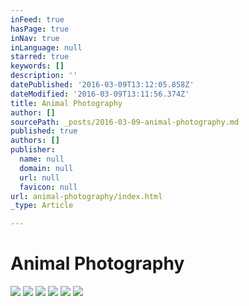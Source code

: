 ```yaml
---
inFeed: true
hasPage: true
inNav: true
inLanguage: null
starred: true
keywords: []
description: ''
datePublished: '2016-03-09T13:12:05.858Z'
dateModified: '2016-03-09T13:11:56.374Z'
title: Animal Photography
author: []
sourcePath: _posts/2016-03-09-animal-photography.md
published: true
authors: []
publisher:
  name: null
  domain: null
  url: null
  favicon: null
url: animal-photography/index.html
_type: Article

---
```

# Animal Photography
![](https://the-grid-user-content.s3-us-west-2.amazonaws.com/190ee433-0ece-4da0-a798-e6c6d642b849.jpg)
![](https://the-grid-user-content.s3-us-west-2.amazonaws.com/a7e6ee22-f22d-49b3-8a79-452f036d7100.jpg)
![](https://the-grid-user-content.s3-us-west-2.amazonaws.com/1427f707-8f59-4b17-8a84-035982deb3c1.jpg)
![](https://the-grid-user-content.s3-us-west-2.amazonaws.com/d79baa85-f460-4911-9935-f47379e95a87.jpg)
![](https://the-grid-user-content.s3-us-west-2.amazonaws.com/9a9e96e6-7f67-4882-9961-a9f61fb28750.jpg)
![](https://the-grid-user-content.s3-us-west-2.amazonaws.com/6c40d5de-d2ba-4565-8343-b87662523778.jpg)